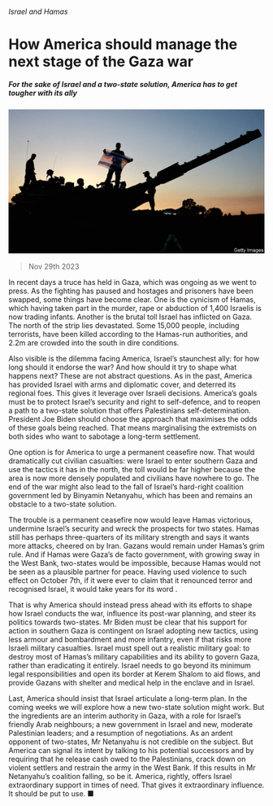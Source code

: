 ###### Israel and Hamas

# How America should manage the next stage of the Gaza war 

##### For the sake of Israel and a two-state solution, America has to get tougher with its ally 

![image](images/20231202_LDP001.jpg) 

> Nov 29th 2023 

In recent days a truce has held in Gaza, which was ongoing as we went to press. As the fighting has paused and hostages and prisoners have been swapped, some things have become clear. One is the cynicism of Hamas, which having taken part in the murder, rape or abduction of 1,400 Israelis is now trading infants. Another is the brutal toll Israel has inflicted on Gaza. The north of the strip lies devastated. Some 15,000 people, including terrorists, have been killed according to the Hamas-run authorities, and 2.2m are crowded into the south in dire conditions.


Also visible is the dilemma facing America, Israel’s staunchest ally: for how long should it endorse the war? And how should it try to shape what happens next? These are not abstract questions. As in the past, America has provided Israel with arms and diplomatic cover, and deterred its regional foes. This gives it leverage over Israeli decisions. America’s goals must be to protect Israel’s security and right to self-defence, and to reopen a path to a two-state solution that offers Palestinians self-determination. President Joe Biden should choose the approach that maximises the odds of these goals being reached. That means marginalising the extremists on both sides who want to sabotage a long-term settlement.

One option is for America to urge a permanent ceasefire now. That would dramatically cut civilian casualties: were Israel to enter southern Gaza and use the tactics it has in the north, the toll would be far higher because the area is now more densely populated and civilians have nowhere to go. The end of the war might also lead to the fall of Israel’s hard-right coalition government led by Binyamin Netanyahu, which has been and remains an obstacle to a two-state solution. 

The trouble is a permanent ceasefire now would leave Hamas victorious, undermine Israel’s security and wreck the prospects for two states. Hamas still has perhaps three-quarters of its military strength and says it wants more attacks, cheered on by Iran. Gazans would remain under Hamas’s grim rule. And if Hamas were Gaza’s de facto government, with growing sway in the West Bank, two-states would be impossible, because Hamas would not be seen as a plausible partner for peace. Having used violence to such effect on October 7th, if it were ever to claim that it renounced terror and recognised Israel, it would take years for its word .

That is why America should instead press ahead with its efforts to shape how Israel conducts the war, influence its post-war planning, and steer its politics towards two-states. Mr Biden must be clear that his support for action in southern Gaza is contingent on Israel adopting new tactics, using less armour and bombardment and more infantry, even if that risks more Israeli military casualties. Israel must spell out a realistic military goal: to destroy most of Hamas’s military capabilities and its ability to govern Gaza, rather than eradicating it entirely. Israel needs to go beyond its minimum legal responsibilities and open its border at Kerem Shalom to aid flows, and provide Gazans with shelter and medical help in the enclave and in Israel. 

Last, America should insist that Israel articulate a long-term plan. In the coming weeks we will explore how a new two-state solution might work. But the ingredients are an interim authority in Gaza, with a role for Israel’s friendly Arab neighbours; a new government in Israel and new, moderate Palestinian leaders; and a resumption of negotiations. As an ardent opponent of two-states, Mr Netanyahu is not credible on the subject. But America can signal its intent by talking to his potential successors and by requiring that he release cash owed to the Palestinians, crack down on violent settlers and restrain the army in the West Bank. If this results in Mr Netanyahu’s coalition falling, so be it. America, rightly, offers Israel extraordinary support in times of need. That gives it extraordinary influence. It should be put to use. ■


